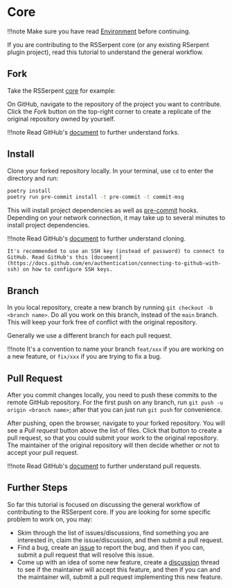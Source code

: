 # Core

!!!note
    Make sure you have read [Environment](index.md) before continuing.

If you are contributing to the RSSerpent core (or any existing RSerpent plugin project), read this tutorial to understand the general workflow.

## Fork

Take the RSSerpent [core](https://github.com/RSSerpent-Rev/RSSerpent) for example:

On GitHub, navigate to the repository of the project you want to contribute. Click the *Fork* button on the top-right corner to create a replicate of the original repository owned by yourself.

!!!note
    Read GitHub's [document](https://docs.github.com/en/get-started/quickstart/fork-a-repo) to further understand forks.

## Install

Clone your forked repository locally. In your terminal, use `cd` to enter the directory and run:

```bash
poetry install
poetry run pre-commit install -t pre-commit -t commit-msg
```

This will install project dependencies as well as [pre-commit](https://pre-commit.com/) hooks. Depending on your network connection, it may take up to several minutes to install project dependencies.

!!!note
    Read GitHub's [document](https://docs.github.com/en/repositories/creating-and-managing-repositories/cloning-a-repository) to further understand cloning.

    It's recommended to use an SSH key (instead of password) to connect to GitHub. Read GitHub's this [document](https://docs.github.com/en/authentication/connecting-to-github-with-ssh) on how to configure SSH keys.

## Branch

In you local repository, create a new branch by running `git checkout -b <branch name>`. Do all you work on this branch, instead of the `main` branch. This will keep your fork free of conflict with the original repository.

Generally we use a different branch for each pull request.

!!!note
    It's a convention to name your branch `feat/xxx` if you are working on a new feature, or `fix/xxx` if you are trying to fix a bug.

## Pull Request

After you commit changes locally, you need to push these commits to the remote GitHub repository. For the first push on any branch, run `git push -u origin <branch name>`; after that you can just run `git push` for convenience.

After pushing, open the browser, navigate to your forked repository. You will see a *Pull request* button above the list of files. Click that button to create a pull request, so that you could submit your work to the original repository. The maintainer of the original repository will then decide whether or not to accept your pull request.

!!!note
    Read GitHub's [document](https://docs.github.com/en/github/collaborating-with-pull-requests/proposing-changes-to-your-work-with-pull-requests/creating-a-pull-request-from-a-fork) to further understand pull requests.

## Further Steps

So far this tutorial is focused on discussing the general workflow of contributing to the RSSerpent core. If you are looking for some specific problem to work on, you may:

- Skim through the list of issues/discussions, find something you are interested in, claim the issue/discussion, and then submit a pull request.
- Find a bug, create an [issue](https://github.com/RSSerpent-Rev/RSSerpent/issues) to report the bug, and then if you can, submit a pull request that will resolve this issue.
- Come up with an idea of some new feature, create a [discussion](https://github.com/RSSerpent-Rev/RSSerpent/discussions) thread to see if the maintainer will accept this feature, and then if you can and the maintainer will, submit a pull request implementing this new feature.
